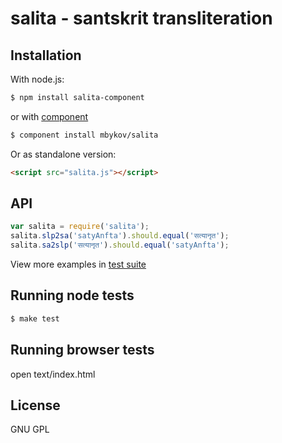 # salita - santskrit transliteration

## Installation

With node.js:

````bash
$ npm install salita-component
````
or with [component](http://github.com/component/component)

````bash
$ component install mbykov/salita
````

Or as standalone version:

````html
<script src="salita.js"></script>
````

## API

````javascript
var salita = require('salita');
salita.slp2sa('satyAnfta').should.equal('सत्यानृत');
salita.sa2slp('सत्यानृत').should.equal('satyAnfta');
````


View more examples in [test suite](https://github.com/mbykov/salita/tree/master/test/node)

## Running node tests

````bash
$ make test
````

## Running browser tests

open text/index.html

## License

  GNU GPL
